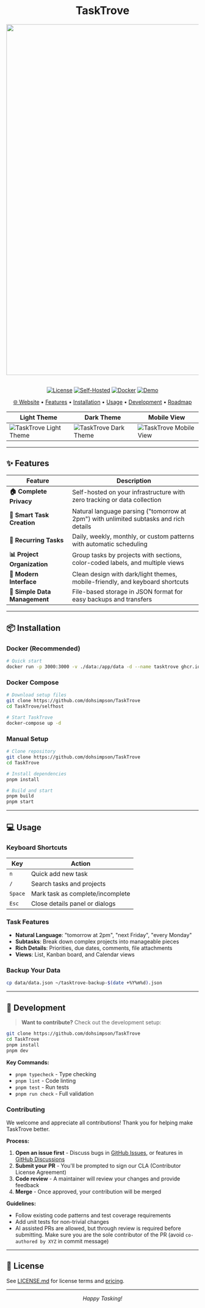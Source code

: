 <div align="center">

# TaskTrove

<img width="3400" height="920" alt="tasktrove-banner" src="https://github.com/user-attachments/assets/52c06cfe-2757-40d0-bb17-a6fed1b74f96" />

<br />
<br />

[![License](https://img.shields.io/badge/License-Sustainable%20Use-blue)](./LICENSE.md)
[![Self-Hosted](https://img.shields.io/badge/Self--Hosted-✅-green)](./selfhost/)
[![Docker](https://img.shields.io/badge/Docker-Ready-blue?logo=docker)](./selfhost/)
[![Demo](https://img.shields.io/badge/Demo-Try%20Now-orange)](https://demo.tasktrove.io)

[🌐 Website](https://tasktrove.io) • [Features](#-features) • [Installation](#-installation) • [Usage](#-usage) • [Development](#-development) • [Roadmap](https://github.com/users/dohsimpson/projects/1)

| Light Theme                                                                                                  | Dark Theme                                                                                               | Mobile View                                                                                                 |
| ------------------------------------------------------------------------------------------------------------ | -------------------------------------------------------------------------------------------------------- | ----------------------------------------------------------------------------------------------------------- |
| ![TaskTrove Light Theme](https://tasktrove.io/_next/image?url=%2Fscreenshots%2Fproject-view.png&w=3840&q=75) | ![TaskTrove Dark Theme](https://tasktrove.io/_next/image?url=%2Fscreenshots%2Fdark-mode.png&w=3840&q=75) | ![TaskTrove Mobile View](https://tasktrove.io/_next/image?url=%2Fscreenshots%2Fmobile-view.png&w=3840&q=75) |

</div>

---

## ✨ Features

| **Feature**                   | **Description**                                                                       |
| ----------------------------- | ------------------------------------------------------------------------------------- |
| **🏠 Complete Privacy**       | Self-hosted on your infrastructure with zero tracking or data collection              |
| **📝 Smart Task Creation**    | Natural language parsing ("tomorrow at 2pm") with unlimited subtasks and rich details |
| **🔄 Recurring Tasks**        | Daily, weekly, monthly, or custom patterns with automatic scheduling                  |
| **📊 Project Organization**   | Group tasks by projects with sections, color-coded labels, and multiple views         |
| **🎨 Modern Interface**       | Clean design with dark/light themes, mobile-friendly, and keyboard shortcuts          |
| **💾 Simple Data Management** | File-based storage in JSON format for easy backups and transfers                      |

---

## 📦 Installation

### Docker (Recommended)

```bash
# Quick start
docker run -p 3000:3000 -v ./data:/app/data -d --name tasktrove ghcr.io/dohsimpson/tasktrove
```

### Docker Compose

```bash
# Download setup files
git clone https://github.com/dohsimpson/TaskTrove
cd TaskTrove/selfhost

# Start TaskTrove
docker-compose up -d
```

### Manual Setup

```bash
# Clone repository
git clone https://github.com/dohsimpson/TaskTrove
cd TaskTrove

# Install dependencies
pnpm install

# Build and start
pnpm build
pnpm start
```

---

## 💻 Usage

### Keyboard Shortcuts

| **Key** | **Action**                       |
| ------- | -------------------------------- |
| `n`     | Quick add new task               |
| `/`     | Search tasks and projects        |
| `Space` | Mark task as complete/incomplete |
| `Esc`   | Close details panel or dialogs   |

### Task Features

- **Natural Language**: "tomorrow at 2pm", "next Friday", "every Monday"
- **Subtasks**: Break down complex projects into manageable pieces
- **Rich Details**: Priorities, due dates, comments, file attachments
- **Views**: List, Kanban board, and Calendar views

### Backup Your Data

```bash
cp data/data.json ~/tasktrove-backup-$(date +%Y%m%d).json
```

---

## 🧩 Development

> **Want to contribute?** Check out the development setup:

```bash
git clone https://github.com/dohsimpson/TaskTrove
cd TaskTrove
pnpm install
pnpm dev
```

**Key Commands:**

- `pnpm typecheck` - Type checking
- `pnpm lint` - Code linting
- `pnpm test` - Run tests
- `pnpm run check` - Full validation

### Contributing

We welcome and appreciate all contributions! Thank you for helping make TaskTrove better.

**Process:**

1. **Open an issue first** - Discuss bugs in [GitHub Issues](https://github.com/dohsimpson/TaskTrove/issues), or features in [GitHub Discussions](https://github.com/dohsimpson/TaskTrove/discussions)
2. **Submit your PR** - You'll be prompted to sign our CLA (Contributor License Agreement)
3. **Code review** - A maintainer will review your changes and provide feedback
4. **Merge** - Once approved, your contribution will be merged

**Guidelines:**

- Follow existing code patterns and test coverage requirements
- Add unit tests for non-trivial changes
- AI assisted PRs are allowed, but through review is required before submitting. Make sure you are the sole contributor of the PR (avoid `co-authored by XYZ` in commit message)

---

## 📄 License

See [LICENSE.md](./LICENSE.md) for license terms and [pricing](https://tasktrove.io/#pricing).

---

<div align="center">

_Happy Tasking!_

</div>
